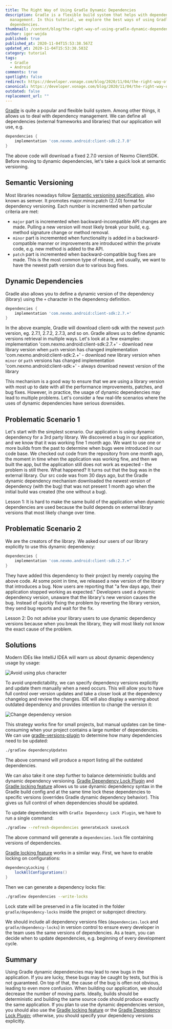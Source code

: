 ```yaml
---
title: The Right Way of Using Gradle Dynamic Dependencies
description: Gradle is a flexible build system that helps with dependency
  management. In this tutorial, we explore the best ways of using Gradle dynamic
  dependencies.
thumbnail: /content/blog/the-right-way-of-using-gradle-dynamic-dependencies/blog_gradle-dynamic-dependencies_1200x600.png
author: igor-wojda
published: true
published_at: 2020-11-04T15:53:38.567Z
updated_at: 2020-11-04T15:53:38.583Z
category: tutorial
tags:
  - Gradle
  - Android
comments: true
spotlight: false
redirect: https://developer.vonage.com/blog/2020/11/04/the-right-way-of-using-gradle-dynamic-dependencies
canonical: https://developer.vonage.com/blog/2020/11/04/the-right-way-of-using-gradle-dynamic-dependencies
outdated: false
replacement_url: ""
---
```

[Gradle](https://gradle.org/) is quite a popular and flexible build system. Among other things, it allows us to deal with dependency management. We can define all dependencies (external frameworks and libraries) that our application will use, e.g.

```groovy
dependencies {
    implementation 'com.nexmo.android:client-sdk:2.7.0'
}
```

The above code will download a fixed 2.7.0 version of Nexmo ClientSDK. Before moving to dynamic dependencies, let's take a quick look at semantic versioning.

## Semantic Versioning

Most libraries nowadays follow [Semantic versioning specification](https://semver.org/), also known as semver. It promotes major.minor.patch (2.7.0) format for dependency versioning. Each number is incremented when particular criteria are met:

* `major` part is incremented when backward-incompatible API changes are made. Pulling a new version will most likely break your build, e.g. method signature change or method removal.
* `minor` part is incremented when functionality is added in a backward-compatible manner or improvements are introduced within the private code, e.g. new method is added to the API.
* `patch` part is incremented when backward-compatible bug fixes are made. This is the most common type of release, and usually, we want to have the newest path version due to various bug fixes.

## Dynamic Dependencies

Gradle also allows you to define a dynamic version of the dependency (library) using the `+` character in the dependency definition.

```groovy
dependencies {
    implementation 'com.nexmo.android:client-sdk:2.7.+'
}
```

In the above example, Gradle will download client-sdk with the newest `path` version, eg. 2.7.1, 2.7.2, 2.7.3, and so on. Gradle allows us to define dynamic versions retrieval in multiple ways. Let's look at a few examples:
implementation 'com.nexmo.android:client-sdk:2.7.+' - download new library version when `path` version has changed
implementation 'com.nexmo.android:client-sdk:2.+' - download new library version when `minor` or `path` versions has changed
implementation 'com.nexmo.android:client-sdk:+' - always download newest version of the library

This mechanism is a good way to ensure that we are using a library version with most up to date with all the performance improvements, patches, and bug fixes. However, in practice, the usage of dynamic dependencies may lead to multiple problems. Let's consider a few real-life scenarios where the uses of dynamic dependencies have serious downsides.

## Problematic Scenario 1

Let's start with the simplest scenario. Our application is using dynamic dependency for a 3rd party library. We discovered a bug in our application, and we know that it was working fine 1 month ago. We want to use one or more builds from the past to determine when bugs were introduced in our code base. We checked out code from the repository from one month ago, the moment in time when the application was working fine, and then we built the app, but the application still does not work as expected - the problem is still there. What happened? It turns out that the bug was in the external library. Our src code was from 30 days ago, but the Gradle dynamic dependency mechanism downloaded the newest version of dependency (with the bug) that was not present 1 month ago when the initial build was created (the one without a bug). 

Lesson 1: It is hard to make the same build of the application when dynamic dependencies are used because the build depends on external library versions that most likely change over time.

## Problematic Scenario 2

We are the creators of the library. We asked our users of our library explicitly to use this dynamic dependency:

```groovy
dependencies {
    implementation 'com.nexmo.android:client-sdk:2.7.+’
}
```

They have added this dependency to their project by merely copying the above code. At some point in time, we released a new version of the library that introduces a bug. Now users are reporting that "a few days ago, their application stopped working as expected." Developers used a dynamic dependency version, unaware that the library's new version causes the bug. Instead of quickly fixing the problem by reverting the library version, they send bug reports and wait for the fix.

Lesson 2: Do not advise your library users to use dynamic dependency versions because when you break the library, they will most likely not know the exact cause of the problem.

## Solutions

Modern IDEs like IntelliJ IDEA will warn us about dynamic dependency usage by usage:

![Avoid using plus character](/content/blog/the-right-way-of-using-gradle-dynamic-dependencies/avoid-using-plus-character.png "Avoid using plus character")

To avoid unpredictability, we can specify dependency versions explicitly and update them manually when a need occurs. This will allow you to have full control over version updates and take a closer look at the dependency changelog and review the changes. IDE will also display a warning about outdated dependency and provides intention to change the version it:

![Change dependency version](/content/blog/the-right-way-of-using-gradle-dynamic-dependencies/change-dependency-version.png "Change dependency version")

This strategy works fine for small projects, but manual updates can be time-consuming when your project contains a large number of dependencies. We can use [gradle-versions-plugin](https://github.com/ben-manes/gradle-versions-plugin) to determine how many dependencies need to be updated:

```sh
./gradlew dependencyUpdates
```

The above command will produce a report listing all the outdated dependencies. 

We can also take it one step further to balance deterministic builds and dynamic dependency versioning. [Gradle Dependency Lock Plugin](https://github.com/nebula-plugins/gradle-dependency-lock-plugin) and [Gradle locking feature](https://docs.gradle.org/current/userguide/dependency_locking.html) allows us to use dynamic dependency syntax in the Gradle build config and at the same time lock these dependencies to specific versions (overrides Gradle dynamic dependency behavior). This gives us full control of when dependencies should be updated. 

To update dependencies with `Gradle Dependency Lock Plugin`, we have to run a single command:

```sh
./gradlew --refresh-dependencies generateLock saveLock
```

The above command will generate a `dependencies.lock` file containing versions of dependencies.  

[Gradle locking feature](https://docs.gradle.org/current/userguide/dependency_locking.html) works in a similar way. First, we have to enable locking on configurations:

```groovy
dependencyLocking {
    lockAllConfigurations()
}
```

Then we can generate a dependency locks file:

```sh
./gradlew dependencies --write-locks
```

Lock state will be preserved in a file located in the folder `gradle/dependency-locks` inside the project or subproject directory.

We should include all dependency versions files (`dependencies.lock` and `gradle/dependency-locks`) in version control to ensure every developer in the team uses the same versions of dependencies. As a team, you can decide when to update dependencies, e.g. beginning of every development cycle.

## Summary

Using Gradle dynamic dependencies may lead to new bugs in the application. If you are lucky, these bugs may be caught by tests, but this is not guaranteed. On top of that, the cause of the bug is often not obvious, leading to even more confusion. When building our application, we should decrease the number of moving parts. Ideally, builds should be deterministic and building the same source code should produce exactly the same application. If you plan to use the dynamic dependencies version, you should also use the [Gradle locking feature](https://docs.gradle.org/current/userguide/dependency_locking.html) or the [Gradle Dependency Lock Plugin](https://github.com/nebula-plugins/gradle-dependency-lock-plugin); otherwise, you should specify your dependency versions explicitly.